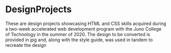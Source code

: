 # DesignProjects

These are design projects showcasing HTML and CSS skills acquired during a two-week accelerated web development program with the Juno College of Technology in the summer of 2020. The design to be converted is provided in jpg and, along with the style guide, was used in tandem to recreate the design
